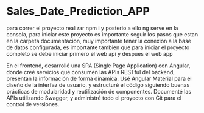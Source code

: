 # Sales_Date_Prediction_APP

para correr el proyecto realizar npm i y posterio a ello ng serve en la consola, para iniciar este proyecto es importante seguir los pasos que estan en la carpeta documentacion, muy importante tener la conexion a la base de datos configurada, es importante tambien que para iniciar el proyecto completo se debe iniciar primero el web api y despues el web app 


En el frontend, desarrollé una SPA (Single Page Application) con Angular, donde creé servicios que consumen las APIs RESTful del backend, presentan la información de forma dinámica. Usé Angular Material para el diseño de la interfaz de usuario, y estructuré el código siguiendo buenas prácticas de modularidad y reutilización de componentes. Documenté las APIs utilizando Swagger, y administré todo el proyecto con Git para el control de versiones.
